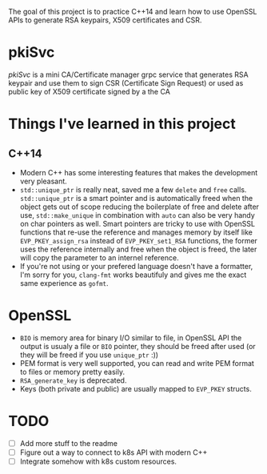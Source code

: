 The goal of this project is to practice C++14 and learn how to use OpenSSL APIs to generate RSA keypairs, X509 certificates and CSR.

# pkiSvc

*pkiSvc* is a mini CA/Certificate manager grpc service that generates RSA keypair and use them to sign CSR (Certificate Sign Request) or used as public key of X509 certificate signed by a the CA

# Things I've learned in this project

## C++14

- Modern C++ has some interesting features that makes the development very pleasant.
- `std::unique_ptr` is really neat, saved me a few `delete` and `free` calls.
  `std::unique_ptr` is a smart pointer and is automatically freed when the object gets out of scope reducing the boilerplate of free and delete after use, `std::make_unique` in combination with `auto` can also be very handy on char pointers as well.
  Smart pointers are tricky to use with OpenSSL functions that re-use the reference and manages memory by itself like `EVP_PKEY_assign_rsa` instead of `EVP_PKEY_set1_RSA` functions, the former uses the reference internally and free when the object is freed, the later will copy the parameter to an internel reference.
- If you're not using or your prefered language doesn't have a formatter, I'm sorry for you, `clang-fmt` works beautifuly and gives me the exact same experience as `gofmt`.

# OpenSSL

- `BIO` is memory area for binary I/O similar to file, in OpenSSL API the output is usualy a file or `BIO` pointer, they should be freed after used (or they will be freed if you use `unique_ptr` :))
- PEM format is very well supported, you can read and write PEM format to files or memory pretty easily.
- `RSA_generate_key` is deprecated.
- Keys (both private and public) are usually mapped to `EVP_PKEY` structs.

# TODO

- [ ] Add more stuff to the readme
- [ ] Figure out a way to connect to k8s API with modern C++
- [ ] Integrate somehow with k8s custom resources.
